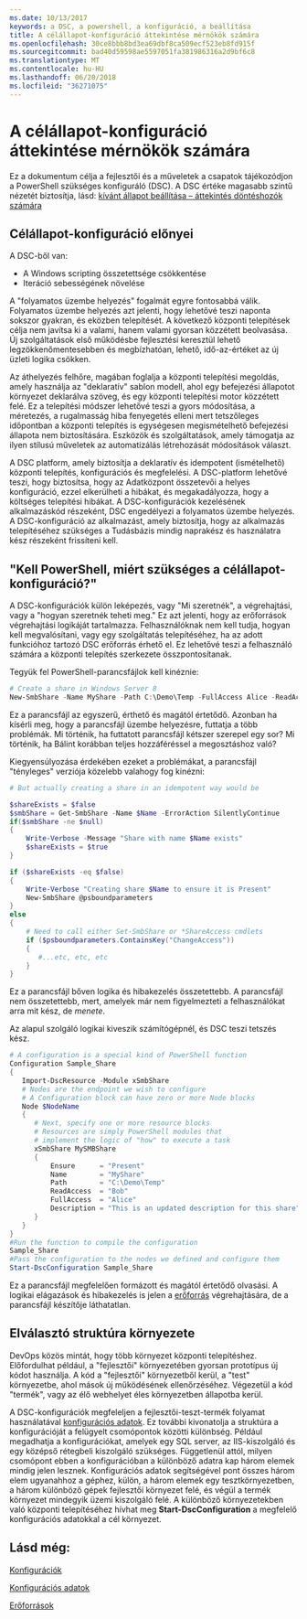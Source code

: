 ```yaml
---
ms.date: 10/13/2017
keywords: a DSC, a powershell, a konfiguráció, a beállítása
title: A célállapot-konfiguráció áttekintése mérnökök számára
ms.openlocfilehash: 30ce8bbb8bd3ea69dbf8ca509ecf523eb8fd915f
ms.sourcegitcommit: bad40d59598ae5597051fa381986316a2d9bf6c8
ms.translationtype: MT
ms.contentlocale: hu-HU
ms.lasthandoff: 06/20/2018
ms.locfileid: "36271075"
---
```

# <a name="desired-state-configuration-overview-for-engineers"></a>A célállapot-konfiguráció áttekintése mérnökök számára

Ez a dokumentum célja a fejlesztői és a műveletek a csapatok tájékozódjon a PowerShell szükséges konfiguráló (DSC).
A DSC értéke magasabb szintű nézetét biztosítja, lásd: [kívánt állapot beállítása – áttekintés döntéshozók számára](decisionMaker.md)

## <a name="benefits-of-desired-state-configuration"></a>Célállapot-konfiguráció előnyei

A DSC-ből van:

- A Windows scripting összetettsége csökkentése
- Iteráció sebességének növelése

A "folyamatos üzembe helyezés" fogalmát egyre fontosabbá válik.
Folyamatos üzembe helyezés azt jelenti, hogy lehetővé teszi naponta sokszor gyakran, és eközben telepítését.
A következő központi telepítések célja nem javítsa ki a valami, hanem valami gyorsan közzétett beolvasása.
Új szolgáltatások első működésbe fejlesztési keresztül lehető legzökkenőmentesebben és megbízhatóan, lehető, idő-az-értéket az új üzleti logika csökken.

Az áthelyezés felhőre, magában foglalja a központi telepítési megoldás, amely használja az "deklaratív" sablon modell, ahol egy befejezési állapotot környezet deklarálva szöveg, és egy központi telepítési motor közzétett felé.
Ez a telepítési módszer lehetővé teszi a gyors módosítása, a méretezés, a rugalmasság hiba fenyegetés elleni mert tetszőleges időpontban a központi telepítés is egységesen megismételhető befejezési állapota nem biztosítására.
Eszközök és szolgáltatások, amely támogatja az ilyen stílusú műveletek az automatizálás létrehozását módosítások választ.

A DSC platform, amely biztosítja a deklaratív és idempotent (ismételhető) központi telepítés, konfigurációs és megfelelési.
A DSC-platform lehetővé teszi, hogy biztosítsa, hogy az Adatközpont összetevői a helyes konfiguráció, ezzel elkerülheti a hibákat, és megakadályozza, hogy a költséges telepítési hibákat.
A DSC-konfigurációk kezelésének alkalmazáskód részeként, DSC engedélyezi a folyamatos üzembe helyezés.
A DSC-konfiguráció az alkalmazást, amely biztosítja, hogy az alkalmazás telepítéséhez szükséges a Tudásbázis mindig naprakész és használatra kész részeként frissíteni kell.

## <a name="i-have-powershell-why-do-i-need-desired-state-configuration"></a>"Kell PowerShell, miért szükséges a célállapot-konfiguráció?"

A DSC-konfigurációk külön leképezés, vagy "Mi szeretnék", a végrehajtási, vagy a "hogyan szeretnék teheti meg."
Ez azt jelenti, hogy az erőforrások végrehajtási logikáját tartalmazza.
Felhasználóknak nem kell tudja, hogyan kell megvalósítani, vagy egy szolgáltatás telepítéséhez, ha az adott funkcióhoz tartozó DSC erőforrás érhető el.
Ez lehetővé teszi a felhasználó számára a központi telepítés szerkezete összpontosítanak.

Tegyük fel PowerShell-parancsfájlok kell kinéznie:
```powershell
# Create a share in Windows Server 8
New-SmbShare -Name MyShare -Path C:\Demo\Temp -FullAccess Alice -ReadAccess Bob
```
Ez a parancsfájl az egyszerű, érthető és magától értetődő.
Azonban ha kísérli meg, hogy a parancsfájl üzembe helyezésre, futtatja a több problémák.
Mi történik, ha futtatott parancsfájl kétszer szerepel egy sor?
Mi történik, ha Bálint korábban teljes hozzáféréssel a megosztáshoz való?

Kiegyensúlyozása érdekében ezeket a problémákat, a parancsfájl "tényleges" verziója közelebb valahogy fog kinézni:
```powershell
# But actually creating a share in an idempotent way would be

$shareExists = $false
$smbShare = Get-SmbShare -Name $Name -ErrorAction SilentlyContinue
if($smbShare -ne $null)
{
    Write-Verbose -Message "Share with name $Name exists"
    $shareExists = $true
}

if ($shareExists -eq $false)
{
    Write-Verbose "Creating share $Name to ensure it is Present"
    New-SmbShare @psboundparameters
}
else
{
    # Need to call either Set-SmbShare or *ShareAccess cmdlets
    if ($psboundparameters.ContainsKey("ChangeAccess"))
    {
       #...etc, etc, etc
    }
}
```

Ez a parancsfájl bőven logika és hibakezelés összetettebb.
A parancsfájl nem összetettebb, mert, amelyek már nem figyelmezteti a felhasználókat arra mit kész, de *menete*.

Az alapul szolgáló logikai kiveszik számítógépnél, és DSC teszi tetszés kész.

```powershell
# A configuration is a special kind of PowerShell function
Configuration Sample_Share
{
   Import-DscResource -Module xSmbShare
   # Nodes are the endpoint we wish to configure
   # A Configuration block can have zero or more Node blocks
   Node $NodeName
   {
      # Next, specify one or more resource blocks
      # Resources are simply PowerShell modules that
      # implement the logic of "how" to execute a task
      xSmbShare MySMBShare
      {
          Ensure      = "Present"
          Name        = "MyShare"
          Path        = "C:\Demo\Temp"
          ReadAccess  = "Bob"
          FullAccess  = "Alice"
          Description = "This is an updated description for this share"
      }
   }
}
#Run the function to compile the configuration
Sample_Share
#Pass the configuration to the nodes we defined and configure them
Start-DscConfiguration Sample_Share
```

Ez a parancsfájl megfelelően formázott és magától értetődő olvasási.
A logikai elágazások és hibakezelés is jelen a [erőforrás](resources.md) végrehajtására, de a parancsfájl készítője láthatatlan.

## <a name="separating-environment-from-structure"></a>Elválasztó struktúra környezete

DevOps közös mintát, hogy több környezet központi telepítéshez.
Előfordulhat például, a "fejlesztői" környezetében gyorsan prototípus új kódot használja.
A kód a "fejlesztői" környezetből kerül, a "test" környezetbe, ahol mások új működésének ellenőrzéséhez.
Végezetül a kód "termék", vagy az élő webhelyet éles környezetben állapotba kerül.

A DSC-konfigurációk megfeleljen a fejlesztői-teszt-termék folyamat használatával [konfigurációs adatok](configData.md).
Ez további kivonatolja a struktúra a konfigurációját a felügyelt csomópontok közötti különbség.
Például megadhatja a konfigurációkat, amelyek egy SQL server, az IIS-kiszolgáló és egy középső rétegbeli kiszolgáló szükséges.
Függetlenül attól, milyen csomópont ebben a konfigurációban a különböző adatra kap három elemek mindig jelen lesznek.
Konfigurációs adatok segítségével pont összes három elem ugyanahhoz a géphez, külön, a három elemek egy tesztkörnyezetben, a három különböző gépek fejlesztői környezet felé, és végül a termék környezet mindegyik üzemi kiszolgáló felé.
A különböző környezetekben való központi telepítéséhez hívhat meg **Start-DscConfiguration** a megfelelő konfigurációs adatokkal a cél környezet.

## <a name="see-also"></a>Lásd még:

[Konfigurációk](configurations.md)

[Konfigurációs adatok](configData.md)

[Erőforrások](resources.md)
